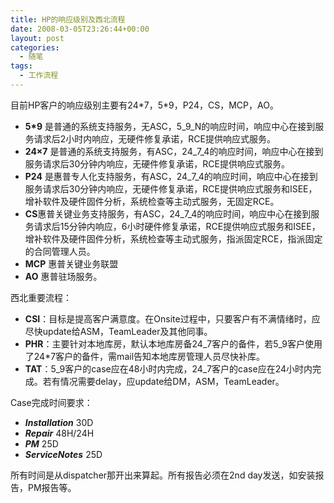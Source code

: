 ```yaml
---
title: HP的响应级别及西北流程
date: 2008-03-05T23:26:44+00:00
layout: post
categories:
  - 随笔
tags:
  - 工作流程
---
```


目前HP客户的响应级别主要有24\*7，5\*9，P24，CS，MCP，AO。

* **5*9** 是普通的系统支持服务，无ASC，5_9_N的响应时间，响应中心在接到服务请求后2小时内响应，无硬件修复承诺，RCE提供响应式服务。
* **24×7** 是普通的系统支持服务，有ASC，24_7_4的响应时间，响应中心在接到服务请求后30分钟内响应，无硬件修复承诺，RCE提供响应式服务。
* **P24** 是惠普专人化支持服务，有ASC，24_7_4的响应时间，响应中心在接到服务请求后30分钟内响应，无硬件修复承诺，RCE提供响应式服务和ISEE，增补软件及硬件固件分析，系统检查等主动式服务，无固定RCE。
* **CS**惠普关键业务支持服务，有ASC，24_7_4的响应时间，响应中心在接到服务请求后15分钟内响应，6小时硬件修复承诺，RCE提供响应式服务和ISEE，增补软件及硬件固件分析，系统检查等主动式服务，指派固定RCE，指派固定的合同管理人员。
* **MCP** 惠普关键业务联盟
* **AO** 惠普驻场服务。
<!--more-->
西北重要流程：

* **CSI**：目标是提高客户满意度。在Onsite过程中，只要客户有不满情绪时，应尽快update给ASM，TeamLeader及其他同事。
* **PHR**：主要针对本地库房，默认本地库房备24_7客户的备件，若5_9客户使用了24*7客户的备件，需mail告知本地库房管理人员尽快补库。
* **TAT**：5_9客户的case应在48小时内完成，24_7客户的case应在24小时内完成。若有情况需要delay，应update给DM，ASM，TeamLeader。

Case完成时间要求：

* **_Installation_** 30D
* **_Repair_** 48H/24H
* **_PM_** 25D
* **_ServiceNotes_** 25D

所有时间是从dispatcher那开出来算起。所有报告必须在2nd day发送，如安装报告，PM报告等。
